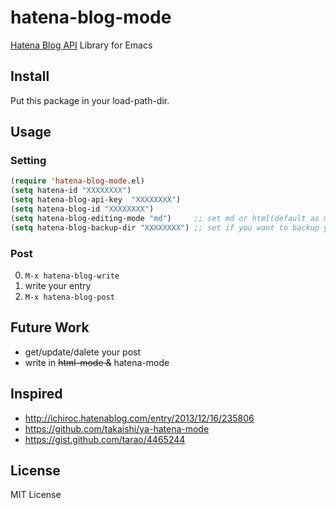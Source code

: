 # hatena-blog-mode
[Hatena Blog API](http://developer.hatena.ne.jp/ja/documents/blog/apis/atom) Library for Emacs

## Install
Put this package in your load-path-dir.

## Usage
### Setting
```lisp
(require 'hatena-blog-mode.el)
(setq hatena-id "XXXXXXXX")
(setq hatena-blog-api-key  "XXXXXXXX")
(setq hatena-blog-id "XXXXXXXX")
(setq hatena-blog-editing-mode "md")     ;; set md or html(default as md)
(setq hatena-blog-backup-dir "XXXXXXXX") ;; set if you want to backup your post.
```

### Post

0. ```M-x hatena-blog-write```
0. write your entry
0. ```M-x hatena-blog-post```

## Future Work

* get/update/dalete your post
* write in ~~html-mode &~~ hatena-mode

## Inspired

- http://ichiroc.hatenablog.com/entry/2013/12/16/235806
- https://github.com/takaishi/ya-hatena-mode
- https://gist.github.com/tarao/4465244

## License
MIT License
